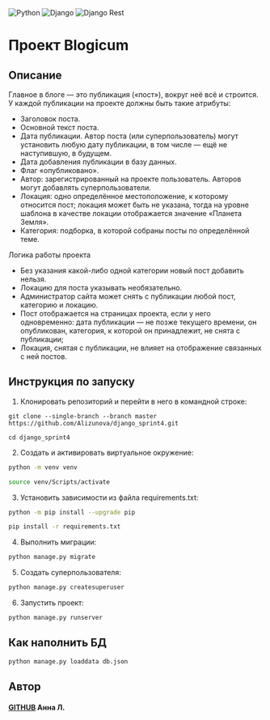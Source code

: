 <div id="header" align="left">
    <img src="https://img.shields.io/badge/Python-blue?logo=python&logoColor=yellow" alt="Python"/>
    <img src="https://img.shields.io/badge/Django-dark_green?logo=django&logoColor=white" alt="Django"/>
    <img src="https://img.shields.io/badge/Django-rest-red?logo=django&logoColor=white" alt="Django Rest"/>
</div>

# Проект Blogicum

## Описание
Главное в блоге — это публикация («пост»), вокруг неё всё и строится. У каждой публикации на проекте должны быть такие атрибуты:
 - Заголовок поста.
 - Основной текст поста.
 - Дата публикации. Автор поста (или суперпользователь) могут установить любую дату публикации, в том числе — ещё не наступившую, в будущем.
 - Дата добавления публикации в базу данных.
 - Флаг «опубликовано».
 - Автор: зарегистрированный на проекте пользователь. Авторов могут добавлять суперпользователи.
 - Локация: одно определённое местоположение, к которому относится пост; локация может быть не указана, тогда на уровне шаблона в качестве локации отображается значение «Планета Земля».
 - Категория: подборка, в которой собраны посты по определённой теме.


Логика работы проекта
 - Без указания какой-либо одной категории новый пост добавить нельзя.
 - Локацию для поста указывать необязательно.
 - Администратор сайта может снять с публикации любой пост, категорию и локацию.
 - Пост отображается на страницах проекта, если у него одновременно:
дата публикации — не позже текущего времени, он опубликован,
категория, к которой он принадлежит, не снята с публикации;
 - Локация, снятая с публикации, не влияет на отображение связанных с ней постов.

## Инструкция по запуску

1) Клонировать репозиторий и перейти в него в командной строке:

```
git clone --single-branch --branch master https://github.com/Alizunova/django_sprint4.git
```

```
cd django_sprint4
```

2) Cоздать и активировать виртуальное окружение:

```bash
python -m venv venv
```

```bash
source venv/Scripts/activate
```

3) Установить зависимости из файла requirements.txt:

```bash
python -m pip install --upgrade pip
```

```bash
pip install -r requirements.txt
```

4) Выполнить миграции:

```bash
python manage.py migrate
```

5) Создать суперпользователя:

```bash
python manage.py createsuperuser
```

6) Запустить проект:

```bash
python manage.py runserver
```

## Как наполнить БД

```bash
python manage.py loaddata db.json 
```

## Автор
#### [GITHUB](https://github.com/Alizunova) Анна Л.
